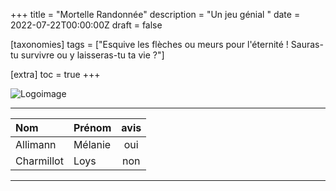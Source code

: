 +++
title = "Mortelle Randonnée"
description = "Un jeu génial "
date = 2022-07-22T00:00:00Z
draft = false

[taxonomies]
tags = ["Esquive les flèches ou meurs pour l'éternité ! Sauras-tu survivre ou y laisseras-tu ta vie ?"]

[extra]
toc = true
+++

![Logoimage](https://media.istockphoto.com/id/1322104312/fr/photo/libert%C3%A9-cha%C3%AEnes-qui-se-transforment-en-oiseaux-concept-de-charge.jpg?s=612x612&w=0&k=20&c=4glDXzby1fpG-KHNVZoqOmNeHeaRfxrkSK3U4rm1Ynw=)

_______________________________
| Nom       |Prénom   |avis   | 
|:----------|:--------|:-----:|
|Allimann   |Mélanie  |oui    |
|Charmillot |Loys     |non    |
_______________________________

[^1]: Vian, Boris / L'écume des jours, 1946

